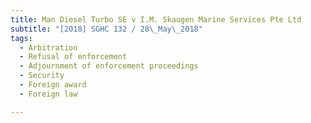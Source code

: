 ```yaml
---
title: Man Diesel Turbo SE v I.M. Skaugen Marine Services Pte Ltd 
subtitle: "[2018] SGHC 132 / 28\_May\_2018"
tags:
  - Arbitration
  - Refusal of enforcement
  - Adjournment of enforcement proceedings
  - Security
  - Foreign award
  - Foreign law

---
```


